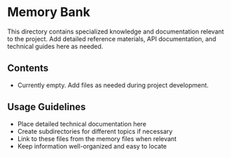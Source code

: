 # Memory Bank

This directory contains specialized knowledge and documentation relevant to the project. Add detailed reference materials, API documentation, and technical guides here as needed.

## Contents

- Currently empty. Add files as needed during project development.

## Usage Guidelines

- Place detailed technical documentation here
- Create subdirectories for different topics if necessary
- Link to these files from the memory files when relevant
- Keep information well-organized and easy to locate